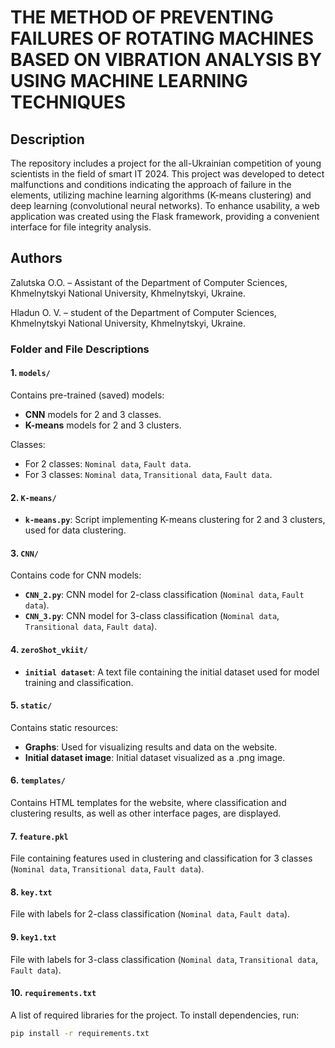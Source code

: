 # THE METHOD OF PREVENTING FAILURES OF ROTATING MACHINES BASED ON VIBRATION ANALYSIS BY USING MACHINE LEARNING TECHNIQUES

## Description
The repository includes a project for the all-Ukrainian competition of young scientists in the field of smart IT 2024. This project was developed to detect malfunctions and conditions indicating the approach of failure in the elements, utilizing machine learning algorithms (K-means clustering) and deep learning (convolutional neural networks). To enhance usability, a web application was created using the Flask framework, providing a convenient interface for file integrity analysis.

## Authors

Zalutska O.O. – Assistant of the Department of Computer Sciences, Khmelnytskyi National University, Khmelnytskyi, Ukraine.

Hladun O. V. – student of the Department of Computer Sciences, Khmelnytskyi National University, Khmelnytskyi, Ukraine.

### Folder and File Descriptions

#### 1. `models/`

Contains pre-trained (saved) models:
- **CNN** models for 2 and 3 classes.
- **K-means** models for 2 and 3 clusters.

Classes:
- For 2 classes: `Nominal data`, `Fault data`.
- For 3 classes: `Nominal data`, `Transitional data`, `Fault data`.

#### 2. `K-means/`

- **`k-means.py`**: Script implementing K-means clustering for 2 and 3 clusters, used for data clustering.

#### 3. `CNN/`

Contains code for CNN models:

- **`CNN_2.py`**: CNN model for 2-class classification (`Nominal data`, `Fault data`).
- **`CNN_3.py`**: CNN model for 3-class classification (`Nominal data`, `Transitional data`, `Fault data`).

#### 4. `zeroShot_vkiit/`

- **`initial dataset`**: A text file containing the initial dataset used for model training and classification.

#### 5. `static/`

Contains static resources:
- **Graphs**: Used for visualizing results and data on the website.
- **Initial dataset image**: Initial dataset visualized as a .png image.

#### 6. `templates/`

Contains HTML templates for the website, where classification and clustering results, as well as other interface pages, are displayed.

#### 7. `feature.pkl`

File containing features used in clustering and classification for 3 classes (`Nominal data`, `Transitional data`, `Fault data`).

#### 8. `key.txt`

File with labels for 2-class classification (`Nominal data`, `Fault data`).

#### 9. `key1.txt`

File with labels for 3-class classification (`Nominal data`, `Transitional data`, `Fault data`).

#### 10. `requirements.txt`

A list of required libraries for the project. To install dependencies, run:

```bash
pip install -r requirements.txt
